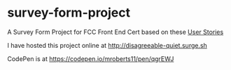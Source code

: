 # survey-form-project

A Survey Form Project for FCC Front End Cert based on these [User Stories](https://learn.freecodecamp.org/responsive-web-design/responsive-web-design-projects/build-a-survey-form)

I have hosted this project online at http://disagreeable-quiet.surge.sh

CodePen is at https://codepen.io/mroberts11/pen/qgrEWJ
